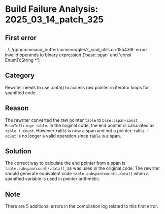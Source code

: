 # Build Failure Analysis: 2025_03_14_patch_325

## First error

../../gpu/command_buffer/common/gles2_cmd_utils.cc:1554:69: error: invalid operands to binary expression ('base::span<const EnumToString>' and 'const EnumToString *')

## Category
Rewriter needs to use .data() to access raw pointer in iterator loops for spanified code.

## Reason
The rewriter converted the raw pointer `table` to `base::span<const EnumToString> table`. In the original code, the end pointer is calculated as `table + count`. However `table` is now a span and not a pointer.
`table + count` is no longer a valid operation since `table` is a span.

## Solution
The correct way to calculate the end pointer from a span is `table.subspan(count).data()`, as was used in the original code.
The rewriter should generate equivalent code `table.subspan(count).data()` when a spanified variable is used in pointer arithmetic.

## Note
There are 5 additional errors in the compilation log related to this first error.